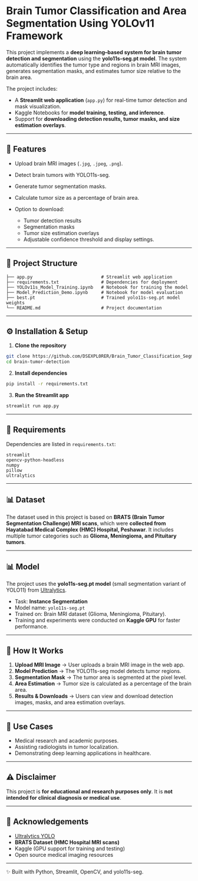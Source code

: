 # Brain Tumor Classification and Area Segmentation Using YOLOv11 Framework

This project implements a **deep learning–based system for brain tumor detection and segmentation** using the **yolo11s-seg.pt model**. The system automatically identifies the tumor type and regions in brain MRI images, generates segmentation masks, and estimates tumor size relative to the brain area.

The project includes:

* A **Streamlit web application** (`app.py`) for real-time tumor detection and mask visualization.
* Kaggle Notebooks for **model training, testing, and inference**.
* Support for **downloading detection results, tumor masks, and size estimation overlays**.

---

## 🚀 Features

* Upload brain MRI images (`.jpg`, `.jpeg`, `.png`).
* Detect brain tumors with YOLO11s-seg.
* Generate tumor segmentation masks.
* Calculate tumor size as a percentage of brain area.
* Option to download:

  * Tumor detection results
  * Segmentation masks
  * Tumor size estimation overlays
  * Adjustable confidence threshold and display settings.

---

## 📂 Project Structure

```
├── app.py                          # Streamlit web application
├── requirements.txt                # Dependencies for deployment
├── YOLOv11s_Model_Training.ipynb   # Notebook for training the model
├── Model_Prediction_Demo.ipynb     # Notebook for model evaluation
├── best.pt                         # Trained yolo11s-seg.pt model weights
└── README.md                       # Project documentation
```

---

## ⚙️ Installation & Setup

1. **Clone the repository**

```bash
git clone https://github.com/DSEXPL0RER/Brain_Tumor_Classification_Segmentation_YOLOv11.git
cd brain-tumor-detection
```

2. **Install dependencies**

```bash
pip install -r requirements.txt
```

3. **Run the Streamlit app**

```bash
streamlit run app.py
```

---

## 🧾 Requirements

Dependencies are listed in `requirements.txt`:

```
streamlit
opencv-python-headless
numpy
pillow
ultralytics
```

---

## 📊 Dataset

The dataset used in this project is based on **BRATS (Brain Tumor Segmentation Challenge) MRI scans**, which were **collected from Hayatabad Medical Complex (HMC) Hospital, Peshawar**.
It includes multiple tumor categories such as **Glioma, Meningioma, and Pituitary tumors**.

---

## 📊 Model

The project uses the **yolo11s-seg.pt model** (small segmentation variant of YOLO11) from [Ultralytics](https://docs.ultralytics.com).

* Task: **Instance Segmentation**
* Model name: `yolo11s-seg.pt`
* Trained on: Brain MRI dataset (Glioma, Meningioma, Pituitary).
* Training and experiments were conducted on **Kaggle GPU** for faster performance.

---

## 🔄 How It Works

1. **Upload MRI Image** → User uploads a brain MRI image in the web app.
2. **Model Prediction** → The YOLO11s-seg model detects tumor regions.
3. **Segmentation Mask** → The tumor area is segmented at the pixel level.
4. **Area Estimation** → Tumor size is calculated as a percentage of the brain area.
5. **Results & Downloads** → Users can view and download detection images, masks, and area estimation overlays.

---

## 🎯 Use Cases

* Medical research and academic purposes.
* Assisting radiologists in tumor localization.
* Demonstrating deep learning applications in healthcare.

---

## ⚠️ Disclaimer

This project is **for educational and research purposes only**. It is **not intended for clinical diagnosis or medical use**.

---

## 🙌 Acknowledgements

* [Ultralytics YOLO](https://github.com/ultralytics/ultralytics)
* **BRATS Dataset (HMC Hospital MRI scans)**
* Kaggle (GPU support for training and testing)
* Open source medical imaging resources

---

✨ Built with Python, Streamlit, OpenCV, and yolo11s-seg.
